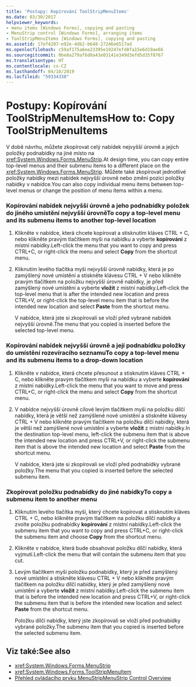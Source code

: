 ```yaml
---
title: 'Postupy: Kopírování ToolStripMenuItems'
ms.date: 03/30/2017
helpviewer_keywords:
- menu items [Windows Forms], copying and pasting
- MenuStrip control [Windows Forms], arranging items
- ToolStripMenuItems [Windows Forms], copying and pasting
ms.assetid: 17ef4207-e92e-4db2-b648-27246e6517ad
ms.openlocfilehash: c59af175a6ee23395e19247efd8fa15e6d19ae66
ms.sourcegitcommit: 0be8a279af6d8a43e03141e349d3efd5d35f8767
ms.translationtype: HT
ms.contentlocale: cs-CZ
ms.lasthandoff: 04/18/2019
ms.locfileid: "59334338"
---
```

# <a name="how-to-copy-toolstripmenuitems"></a><span data-ttu-id="2443a-102">Postupy: Kopírování ToolStripMenuItems</span><span class="sxs-lookup"><span data-stu-id="2443a-102">How to: Copy ToolStripMenuItems</span></span>
<span data-ttu-id="2443a-103">V době návrhu, můžete zkopírovat celý nabídek nejvyšší úrovně a jejich položky podnabídky na jiné místo na <xref:System.Windows.Forms.MenuStrip>.</span><span class="sxs-lookup"><span data-stu-id="2443a-103">At design time, you can copy entire top-level menus and their submenu items to a different place on the <xref:System.Windows.Forms.MenuStrip>.</span></span> <span data-ttu-id="2443a-104">Můžete také zkopírovat jednotlivé položky nabídky mezi nabídek nejvyšší úrovně nebo změní pozici položky nabídky v nabídce.</span><span class="sxs-lookup"><span data-stu-id="2443a-104">You can also copy individual menu items between top-level menus or change the position of menu items within a menu.</span></span>  
  
### <a name="to-copy-a-top-level-menu-and-its-submenu-items-to-another-top-level-location"></a><span data-ttu-id="2443a-105">Kopírování nabídek nejvyšší úrovně a jeho podnabídky položek do jiného umístění nejvyšší úrovně</span><span class="sxs-lookup"><span data-stu-id="2443a-105">To copy a top-level menu and its submenu items to another top-level location</span></span>  
  
1. <span data-ttu-id="2443a-106">Klikněte v nabídce, která chcete kopírovat a stisknutím kláves CTRL + C, nebo klikněte pravým tlačítkem myši na nabídku a vyberte **kopírování** z místní nabídky.</span><span class="sxs-lookup"><span data-stu-id="2443a-106">Left-click the menu that you want to copy and press CTRL+C, or right-click the menu and select **Copy** from the shortcut menu.</span></span>  
  
2. <span data-ttu-id="2443a-107">Kliknutím levého tlačítka myši nejvyšší úrovně nabídky, která je po zamýšlený nové umístění a stiskněte klávesu CTRL + V nebo klikněte pravým tlačítkem na položku nejvyšší úrovně nabídky, je před zamýšlený nové umístění a vyberte **vložit** z místní nabídky.</span><span class="sxs-lookup"><span data-stu-id="2443a-107">Left-click the top-level menu that is after the intended new location and press CTRL+V, or right-click the top-level menu item that is before the intended new location and select **Paste** from the shortcut menu.</span></span>  
  
     <span data-ttu-id="2443a-108">V nabídce, která jste si zkopírovali se vloží před vybrané nabídek nejvyšší úrovně.</span><span class="sxs-lookup"><span data-stu-id="2443a-108">The menu that you copied is inserted before the selected top-level menu.</span></span>  
  
### <a name="to-copy-a-top-level-menu-and-its-submenu-items-to-a-drop-down-location"></a><span data-ttu-id="2443a-109">Kopírování nabídek nejvyšší úrovně a její podnabídku položky do umístění rozevíracího seznamu</span><span class="sxs-lookup"><span data-stu-id="2443a-109">To copy a top-level menu and its submenu items to a drop-down location</span></span>  
  
1. <span data-ttu-id="2443a-110">Klikněte v nabídce, která chcete přesunout a stisknutím kláves CTRL + C, nebo klikněte pravým tlačítkem myši na nabídku a vyberte **kopírování** z místní nabídky.</span><span class="sxs-lookup"><span data-stu-id="2443a-110">Left-click the menu that you want to move and press CTRL+C, or right-click the menu and select **Copy** from the shortcut menu.</span></span>  
  
2. <span data-ttu-id="2443a-111">V nabídce nejvyšší úrovně cílové levým tlačítkem myši na položku dílčí nabídky, která je větší než zamýšlené nové umístění a stiskněte klávesy CTRL + V nebo klikněte pravým tlačítkem na položku dílčí nabídky, která je větší než zamýšlené nové umístění a vyberte **vložit** z místní nabídky.</span><span class="sxs-lookup"><span data-stu-id="2443a-111">In the destination top-level menu, left-click the submenu item that is above the intended new location and press CTRL+V, or right-click the submenu item that is above the intended new location and select **Paste** from the shortcut menu.</span></span>  
  
     <span data-ttu-id="2443a-112">V nabídce, která jste si zkopírovali se vloží před podnabídky vybrané položky.</span><span class="sxs-lookup"><span data-stu-id="2443a-112">The menu that you copied is inserted before the selected submenu item.</span></span>  
  
### <a name="to-copy-a-submenu-item-to-another-menu"></a><span data-ttu-id="2443a-113">Zkopírovat položku podnabídky do jiné nabídky</span><span class="sxs-lookup"><span data-stu-id="2443a-113">To copy a submenu item to another menu</span></span>  
  
1. <span data-ttu-id="2443a-114">Kliknutím levého tlačítka myši, který chcete kopírovat a stisknutím kláves CTRL + C, nebo klikněte pravým tlačítkem na položku dílčí nabídky a zvolte položku podnabídky **kopírování** z místní nabídky.</span><span class="sxs-lookup"><span data-stu-id="2443a-114">Left-click the submenu item that you want to copy and press CTRL+C, or right-click the submenu item and choose **Copy** from the shortcut menu.</span></span>  
  
2. <span data-ttu-id="2443a-115">Klikněte v nabídce, která bude obsahovat položku dílčí nabídky, která vyjmutí.</span><span class="sxs-lookup"><span data-stu-id="2443a-115">Left-click the menu that will contain the submenu item that you cut.</span></span>  
  
3. <span data-ttu-id="2443a-116">Levým tlačítkem myši položku podnabídky, který je před zamýšlený nové umístění a stiskněte klávesu CTRL + V nebo klikněte pravým tlačítkem na položku dílčí nabídky, který je před zamýšlený nové umístění a vyberte **vložit** z místní nabídky.</span><span class="sxs-lookup"><span data-stu-id="2443a-116">Left-click the submenu item that is before the intended new location and press CTRL+V, or right-click the submenu item that is before the intended new location and select **Paste** from the shortcut menu.</span></span>  
  
     <span data-ttu-id="2443a-117">Položku dílčí nabídky, který jste zkopírovali se vloží před podnabídky vybrané položky.</span><span class="sxs-lookup"><span data-stu-id="2443a-117">The submenu item that you copied is inserted before the selected submenu item.</span></span>  
  
## <a name="see-also"></a><span data-ttu-id="2443a-118">Viz také:</span><span class="sxs-lookup"><span data-stu-id="2443a-118">See also</span></span>

- <xref:System.Windows.Forms.MenuStrip>
- <xref:System.Windows.Forms.ToolStripMenuItem>
- [<span data-ttu-id="2443a-119">Přehled ovládacího prvku MenuStrip</span><span class="sxs-lookup"><span data-stu-id="2443a-119">MenuStrip Control Overview</span></span>](menustrip-control-overview-windows-forms.md)
